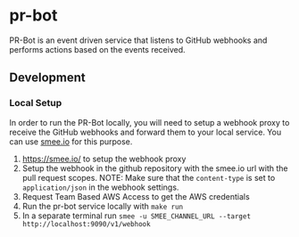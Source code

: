 # pr-bot
PR-Bot is an event driven service that listens to GitHub webhooks and performs actions based on the events received.

## Development

### Local Setup
In order to run the PR-Bot locally, you will need to setup a webhook proxy to receive the GitHub webhooks and forward them to your local service. You can use [smee.io](https://smee.io/) for this purpose.
1. https://smee.io/ to setup the webhook proxy
2. Setup the webhook in the github repository with the smee.io url with the pull request scopes. NOTE: Make sure that the `content-type` is set to `application/json` in the webhook settings.
3. Request Team Based AWS Access to get the AWS credentials
4. Run the pr-bot service locally with `make run`
5. In a separate terminal run `smee -u SMEE_CHANNEL_URL --target http://localhost:9090/v1/webhook`
